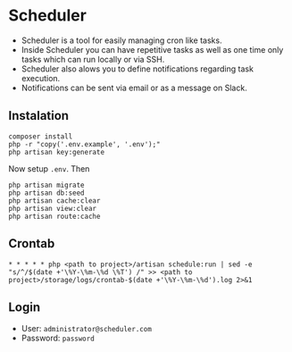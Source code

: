 # Scheduler

- Scheduler is a tool for easily managing cron like tasks.
- Inside Scheduler you can have repetitive tasks as well as one time only tasks which can run locally or via SSH.
- Scheduler also alows you to define notifications regarding task execution.
- Notifications can be sent via email or as a message on Slack.

## Instalation
```
composer install
php -r "copy('.env.example', '.env');"
php artisan key:generate
```
Now setup ``.env``. Then
```
php artisan migrate
php artisan db:seed
php artisan cache:clear
php artisan view:clear
php artisan route:cache
```

## Crontab
``* * * * * php <path to project>/artisan schedule:run | sed -e "s/^/$(date +'\%Y-\%m-\%d \%T') /" >> <path to project>/storage/logs/crontab-$(date +'\%Y-\%m-\%d').log 2>&1``

## Login

- User: ``administrator@scheduler.com``
- Password: ``password``
